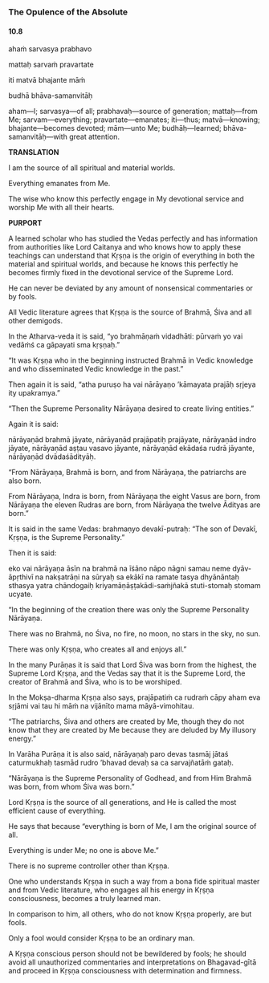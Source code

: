 <!--
.. title: Bg:service:356/595
.. slug: bg-356-service
.. date: 2019-08-15 03:55:27 UTC-04:00
.. tags: service
.. category: bhagavad-gita
.. link:
.. description: service
.. type: text
-->

### The Opulence of the Absolute

#### 10.8

ahaṁ sarvasya prabhavo

mattaḥ sarvaṁ pravartate

iti matvā bhajante māṁ

budhā bhāva-samanvitāḥ

<!-- TEASER_END -->

aham—I; sarvasya—of all; prabhavaḥ—source of generation; mattaḥ—from Me; sarvam—everything; pravartate—emanates; iti—thus; matvā—knowing; bhajante—becomes devoted; mām—unto Me; budhāḥ—learned; bhāva-samanvitāḥ—with great attention.

**TRANSLATION**

I am the source of all spiritual and material worlds.

Everything emanates from Me.

The wise who know this perfectly engage in My devotional service and worship Me with all their hearts.

**PURPORT**

A learned scholar who has studied the Vedas perfectly and has information from authorities like Lord Caitanya and who knows how to apply these teachings can understand that Kṛṣṇa is the origin of everything in both the material and spiritual worlds, and because he knows this perfectly he becomes firmly fixed in the devotional service of the Supreme Lord.

He can never be deviated by any amount of nonsensical commentaries or by fools.

All Vedic literature agrees that Kṛṣṇa is the source of Brahmā, Śiva and all other demigods.

In the Atharva-veda it is said, “yo brahmāṇaṁ vidadhāti: pūrvaṁ yo vai vedāṁś ca gāpayati sma kṛṣṇaḥ.”

“It was Kṛṣṇa who in the beginning instructed Brahmā in Vedic knowledge and who disseminated Vedic knowledge in the past.”

Then again it is said, “atha puruṣo ha vai nārāyaṇo ’kāmayata prajāḥ sṛjeya ity upakramya.”

“Then the Supreme Personality Nārāyaṇa desired to create living entities.”

Again it is said:

nārāyaṇād brahmā jāyate, nārāyaṇād prajāpatiḥ prajāyate, nārāyaṇād indro jāyate, nārāyaṇād aṣṭau vasavo jāyante, nārāyaṇād ekādaśa rudrā jāyante, nārāyaṇād dvādaśādityāḥ.

“From Nārāyaṇa, Brahmā is born, and from Nārāyaṇa, the patriarchs are also born.

From Nārāyaṇa, Indra is born, from Nārāyaṇa the eight Vasus are born, from Nārāyaṇa the eleven Rudras are born, from Nārāyaṇa the twelve Ādityas are born.”

It is said in the same Vedas: brahmaṇyo devakī-putraḥ: “The son of Devakī, Kṛṣṇa, is the Supreme Personality.”

Then it is said:

eko vai nārāyaṇa āsīn na brahmā na īśāno nāpo nāgni samau neme dyāv-āpṛthivī na nakṣatrāṇi na sūryaḥ sa ekākī na ramate tasya dhyānāntaḥ sthasya yatra chāndogaiḥ kriyamāṇāṣṭakādi-saṁjñakā stuti-stomaḥ stomam ucyate.

“In the beginning of the creation there was only the Supreme Personality Nārāyaṇa.

There was no Brahmā, no Śiva, no fire, no moon, no stars in the sky, no sun.

There was only Kṛṣṇa, who creates all and enjoys all.”

In the many Purāṇas it is said that Lord Śiva was born from the highest, the Supreme Lord Kṛṣṇa, and the Vedas say that it is the Supreme Lord, the creator of Brahmā and Śiva, who is to be worshiped.

In the Mokṣa-dharma Kṛṣṇa also says, prajāpatiṁ ca rudraṁ cāpy aham eva sṛjāmi vai tau hi māṁ na vijānīto mama māyā-vimohitau.

“The patriarchs, Śiva and others are created by Me, though they do not know that they are created by Me because they are deluded by My illusory energy.”

In Varāha Purāṇa it is also said, nārāyaṇaḥ paro devas tasmāj jātaś caturmukhaḥ tasmād rudro ’bhavad devaḥ sa ca sarvajñatāṁ gataḥ.

“Nārāyaṇa is the Supreme Personality of Godhead, and from Him Brahmā was born, from whom Śiva was born.”

Lord Kṛṣṇa is the source of all generations, and He is called the most efficient cause of everything.

He says that because “everything is born of Me, I am the original source of all.

Everything is under Me; no one is above Me.”

There is no supreme controller other than Kṛṣṇa.

One who understands Kṛṣṇa in such a way from a bona fide spiritual master and from Vedic literature, who engages all his energy in Kṛṣṇa consciousness, becomes a truly learned man.

In comparison to him, all others, who do not know Kṛṣṇa properly, are but fools.

Only a fool would consider Kṛṣṇa to be an ordinary man.

A Kṛṣṇa conscious person should not be bewildered by fools; he should avoid all unauthorized commentaries and interpretations on Bhagavad-gītā and proceed in Kṛṣṇa consciousness with determination and firmness.


